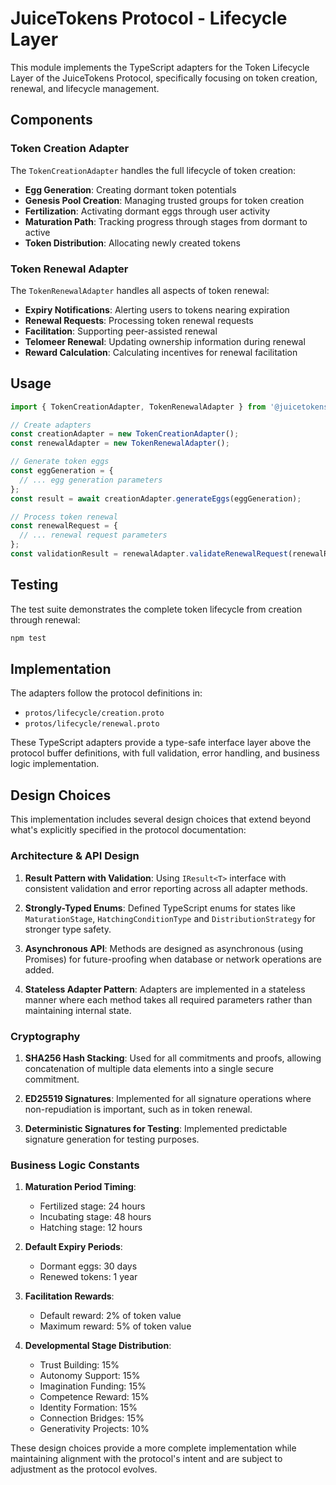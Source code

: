 # JuiceTokens Protocol - Lifecycle Layer

This module implements the TypeScript adapters for the Token Lifecycle Layer of the JuiceTokens Protocol, specifically focusing on token creation, renewal, and lifecycle management.

## Components

### Token Creation Adapter

The `TokenCreationAdapter` handles the full lifecycle of token creation:

- **Egg Generation**: Creating dormant token potentials
- **Genesis Pool Creation**: Managing trusted groups for token creation
- **Fertilization**: Activating dormant eggs through user activity
- **Maturation Path**: Tracking progress through stages from dormant to active
- **Token Distribution**: Allocating newly created tokens

### Token Renewal Adapter

The `TokenRenewalAdapter` handles all aspects of token renewal:

- **Expiry Notifications**: Alerting users to tokens nearing expiration
- **Renewal Requests**: Processing token renewal requests
- **Facilitation**: Supporting peer-assisted renewal
- **Telomeer Renewal**: Updating ownership information during renewal
- **Reward Calculation**: Calculating incentives for renewal facilitation

## Usage

```typescript
import { TokenCreationAdapter, TokenRenewalAdapter } from '@juicetokens/protocol-lifecycle';

// Create adapters
const creationAdapter = new TokenCreationAdapter();
const renewalAdapter = new TokenRenewalAdapter();

// Generate token eggs
const eggGeneration = {
  // ... egg generation parameters
};
const result = await creationAdapter.generateEggs(eggGeneration);

// Process token renewal
const renewalRequest = {
  // ... renewal request parameters
};
const validationResult = renewalAdapter.validateRenewalRequest(renewalRequest);
```

## Testing

The test suite demonstrates the complete token lifecycle from creation through renewal:

```bash
npm test
```

## Implementation

The adapters follow the protocol definitions in:
- `protos/lifecycle/creation.proto`
- `protos/lifecycle/renewal.proto`

These TypeScript adapters provide a type-safe interface layer above the protocol buffer definitions, with full validation, error handling, and business logic implementation.

## Design Choices

This implementation includes several design choices that extend beyond what's explicitly specified in the protocol documentation:

### Architecture & API Design

1. **Result Pattern with Validation**: Using `IResult<T>` interface with consistent validation and error reporting across all adapter methods.

2. **Strongly-Typed Enums**: Defined TypeScript enums for states like `MaturationStage`, `HatchingConditionType` and `DistributionStrategy` for stronger type safety.

3. **Asynchronous API**: Methods are designed as asynchronous (using Promises) for future-proofing when database or network operations are added.

4. **Stateless Adapter Pattern**: Adapters are implemented in a stateless manner where each method takes all required parameters rather than maintaining internal state.

### Cryptography

1. **SHA256 Hash Stacking**: Used for all commitments and proofs, allowing concatenation of multiple data elements into a single secure commitment.

2. **ED25519 Signatures**: Implemented for all signature operations where non-repudiation is important, such as in token renewal.

3. **Deterministic Signatures for Testing**: Implemented predictable signature generation for testing purposes.

### Business Logic Constants

1. **Maturation Period Timing**:
   - Fertilized stage: 24 hours
   - Incubating stage: 48 hours
   - Hatching stage: 12 hours

2. **Default Expiry Periods**:
   - Dormant eggs: 30 days
   - Renewed tokens: 1 year

3. **Facilitation Rewards**:
   - Default reward: 2% of token value
   - Maximum reward: 5% of token value

4. **Developmental Stage Distribution**:
   - Trust Building: 15%
   - Autonomy Support: 15%
   - Imagination Funding: 15%
   - Competence Reward: 15%
   - Identity Formation: 15%
   - Connection Bridges: 15%
   - Generativity Projects: 10%

These design choices provide a more complete implementation while maintaining alignment with the protocol's intent and are subject to adjustment as the protocol evolves. 